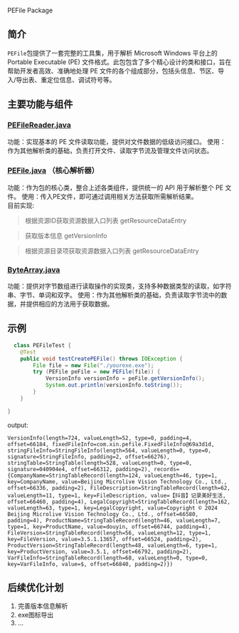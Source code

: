 PEFile Package

## 简介

`PEFile`包提供了一套完整的工具集，用于解析 Microsoft Windows 平台上的 Portable Executable (PE)
文件格式。此包包含了多个精心设计的类和接口，旨在帮助开发者高效、准确地处理 PE 文件的各个组成部分，包括头信息、节区、导入/导出表、重定位信息、调试符号等。

## 主要功能与组件

### [PEFileReader.java](src%2Fmain%2Fjava%2Fcom%2Fxin%2Fpefile%2Fio%2FPEFileReader.java)

功能：实现基本的 PE 文件读取功能，提供对文件数据的低级访问接口。
使用：作为其他解析类的基础，负责打开文件、读取字节流及管理文件访问状态。

### [PEFile.java](src%2Fmain%2Fjava%2Fcom%2Fxin%2Fpefile%2FPEFile.java) （核心解析器）

功能：作为包的核心类，整合上述各类组件，提供统一的 API 用于解析整个 PE 文件。
使用：传入PE文件，即可通过调用相关方法获取所需解析结果。  
目前实现:
> 根据资源ID获取资源数据入口列表 getResourceDataEntry

> 获取版本信息 getVersionInfo

> 根据资源目录项获取资源数据入口列表 getResourceDataEntry

### [ByteArray.java](src%2Fmain%2Fjava%2Fcom%2Fxin%2Fpefile%2Fio%2FByteArray.java)

功能：提供对字节数组进行读取操作的实现类，支持多种数据类型的读取，如字符串、字节、单词和双字。
使用：作为其他解析类的基础，负责读取字节流中的数据，并提供相应的方法用于获取数据。

## 示例

````java
  class PEFileTest {
    @Test
    public void testCreatePEFile() throws IOException {
        File file = new File("./yourexe.exe");
        try (PEFile peFile = new PEFile(file)) {
            VersionInfo versionInfo = peFile.getVersionInfo();
            System.out.println(versionInfo.toString());
        }
    }

}
````

output:  
````
VersionInfo(length=724, valueLength=52, type=0, padding=4, offset=66184, fixedFileInfo=com.xin.pefile.FixedFileInfo@69a3d1d, stringFileInfo=StringFileInfo(length=564, valueLength=0, type=0, signature=StringFileInfo, padding=2, offset=66276), stringTable=StringTable(length=528, valueLength=0, type=0, signature=040904e4, offset=66312, padding=2), records={CompanyName=StringTableRecord(length=124, valueLength=46, type=1, key=CompanyName, value=Beijing Microlive Vision Technology Co., Ltd., offset=66336, padding=2), FileDescription=StringTableRecord(length=62, valueLength=11, type=1, key=FileDescription, value=【抖音】记录美好生活, offset=66460, padding=4), LegalCopyright=StringTableRecord(length=162, valueLength=63, type=1, key=LegalCopyright, value=Copyright © 2024 Beijing Microlive Vision Technology Co., Ltd., offset=66580, padding=4), ProductName=StringTableRecord(length=46, valueLength=7, type=1, key=ProductName, value=douyin, offset=66744, padding=4), FileVersion=StringTableRecord(length=56, valueLength=12, type=1, key=FileVersion, value=3.5.1.13657, offset=66524, padding=2), ProductVersion=StringTableRecord(length=48, valueLength=6, type=1, key=ProductVersion, value=3.5.1, offset=66792, padding=2), VarFileInfo=StringTableRecord(length=68, valueLength=0, type=0, key=VarFileInfo, value=$, offset=66840, padding=2)})
````
## 后续优化计划

1. 完善版本信息解析
2. exe图标导出
3. ...